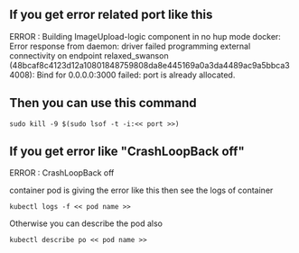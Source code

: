 ## If you get error related port like this

ERROR : Building ImageUpload-logic component in no hup mode
docker: Error response from daemon: driver failed programming external connectivity on endpoint relaxed_swanson (48bcaf8c4123d12a10801848759808da8e445169a0a3da4489ac9a5bbca34008): Bind for 0.0.0.0:3000 failed: port is already allocated.

## Then you can use this command

```
sudo kill -9 $(sudo lsof -t -i:<< port >>)

```

## If you get error like "CrashLoopBack off" 

ERROR : CrashLoopBack off 

container pod is giving the error like this then see the logs of container

```
kubectl logs -f << pod name >>
```

Otherwise you can describe the pod also

```
kubectl describe po << pod name >>
```